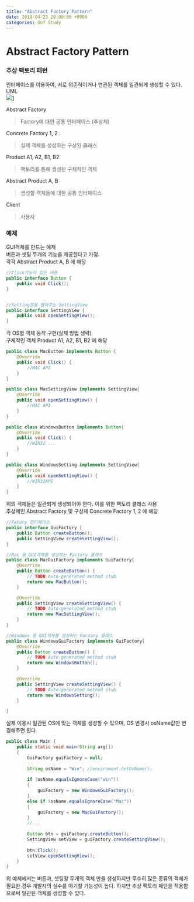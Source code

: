 ```yaml
---
title: "Abstract Factory Pattern"
date: 2019-04-23 20:00:00 +0900
categories: Gof Study
---
```


# Abstract Factory Pattern

### 추상 팩토리 패턴
인터페이스를 이용하여, 서로 의존적이거나 연관된 객체를 일관되게 생성할 수 있다.   
UML  
![](//assets/img/Abstract_factory_UML.svg.png)[1]  

[1]:https://ko.wikipedia.org/wiki/%EC%B6%94%EC%83%81_%ED%8C%A9%ED%86%A0%EB%A6%AC_%ED%8C%A8%ED%84%B4  

Abstract Factory
> Factory에 대한 공통 인터페이스 (추상체)

Concrete Factory 1, 2
>실제 객체를 생성하는 구상된 클래스

Product A1, A2, B1, B2
> 팩토리를 통해 생성된 구체적인 객체

Abstract Product A, B
> 생성할 객체들에 대한 공통 인터페이스

Client
> 사용자


### 예제
GUI객체를 만드는 예제  
버튼과 셋팅 두개의 기능을 제공한다고 가정.  
각각 Abstract Product A, B 에 해당
```java
//Click기능이 있는 버튼
public interface Button {
	public void Click();
}


//Setting창을 열어주는 SettingView
public interface SettingView {
	public void openSettingView();
}
```
각 OS별 객체 동작 구현(실제 방법 생략)  
구체적인 객체 Product A1, A2, B1, B2  에 해당
```java
public class MacButton implements Button {
	@Override
	public void Click() {
		//MAC API		
	}
}

public class MacSettingView implements SettingView{
	@Override
	public void openSettingView() {
		//MAC API		
	}
}

public class WindowsButton implements Button{
	@Override
	public void Click() {
		//WIN32 ...
	}
}

public class WindowsSetting implements SettingView{
	@Override
	public void openSettingView() {
		//WIN32API		
	}
}
```
위의 객체들은 일관되게 생성되어야 한다.
이를 위한 팩토리 클래스 사용  
추상체인 Abstract Factory 및
구상체 Concrete Factory 1, 2  에 해당
```java
//Fatory 인터페이스
public interface GuiFactory {
	public Button createButton();
	public SettingView createSettingView();
}

//Mac 용 GUI객체를 생성하는 Factory 클래스
public class MacGuiFactory implements GuiFactory{
	@Override
	public Button createButton() {
		// TODO Auto-generated method stub
		return new MacButton();
	}

	@Override
	public SettingView createSettingView() {
		// TODO Auto-generated method stub
		return new MacSettingView();
	}
}

//Windows 용 GUI객체를 생성하는 Factory 클래스
public class WindowsGuiFactory implements GuiFactory{
	@Override
	public Button createButton() {
		// TODO Auto-generated method stub
		return new WindowsButton();
	}

	@Override
	public SettingView createSettingView() {
		// TODO Auto-generated method stub
		return new WindowsSetting();
	}

}
```
실제 이용시 일관된 OS에 맞는 객체를 생성할 수 있으며, OS 변경시 osName값만 변경해주면 된다.

```java
public class Main {
	public static void main(String arg[])
	{
		GuiFactory guiFactory = null;
		
		String osName = "Win"; //enviroment.GetOsName();
		
		if (osName.equalsIgnoreCase("win"))
		{
			guiFactory = new WindowsGuiFactory();
		}
		else if (osName.equalsIgnoreCase("Mac"))
		{
			guiFactory = new MacGuiFactory();
		}
		//...
		
		Button btn = guiFactory.createButton();
		SettingView setView = guiFactory.createSettingView();
		
		btn.Click();
		setView.openSettingView();
	}
}
```
위 예제에서는 버튼과, 셋팅창 두개의 객체 만을 생성하지만 무수히 많은 종류의 객체가 필요한 경우 개발자의 실수를 야기할 가능성이 높다.
하지만 추상 팩토리 패턴을 적용함으로써 일관된 객체를 생성할 수 있다.
